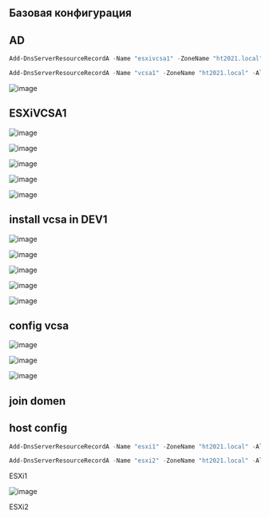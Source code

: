 
## Базовая конфигурация

## AD 
```powershell
Add-DnsServerResourceRecordA -Name "esxivcsa1" -ZoneName "ht2021.local" -AllowUpdateAny -IPv4Address "172.30.0.4" -CreatePtr 

Add-DnsServerResourceRecordA -Name "vcsa1" -ZoneName "ht2021.local" -AllowUpdateAny -IPv4Address "172.30.0.5" -CreatePtr
```
![image](https://user-images.githubusercontent.com/79700810/135412898-0ae8a226-cd6a-4fc0-8d8f-fe5f27c9289f.png)

## ESXiVCSA1

![image](https://user-images.githubusercontent.com/79700810/135403164-84049686-a6a1-422b-9b34-adedb037b642.png)

![image](https://user-images.githubusercontent.com/79700810/135403249-bfc792ef-74dd-4851-9969-245f9c145769.png)

![image](https://user-images.githubusercontent.com/79700810/135403300-f2039560-351d-4ff0-81dd-7fb362ec718c.png)

![image](https://user-images.githubusercontent.com/79700810/135403423-606b27c7-eada-4179-a9e4-fd179dfa0d45.png)

![image](https://user-images.githubusercontent.com/79700810/135403468-cd30c045-466c-4223-a4b4-99e1a95e7c11.png)



## install vcsa in DEV1


![image](https://user-images.githubusercontent.com/79700810/135404545-c901b91b-2212-4a1d-b06c-1fa552eed92b.png)

![image](https://user-images.githubusercontent.com/79700810/135404630-71ce1e7f-df5a-4b08-b459-ac3e1671c45c.png)

![image](https://user-images.githubusercontent.com/79700810/135404686-ae80a019-cd10-4523-a058-8708afbfcf1a.png)

![image](https://user-images.githubusercontent.com/79700810/135404742-d5798125-a7b8-4aeb-b0a6-ffbe87006b07.png)

![image](https://user-images.githubusercontent.com/79700810/135404962-025505a2-88df-4377-9e36-15aab143448d.png)


## config vcsa 

![image](https://user-images.githubusercontent.com/79700810/135412166-16ebc16e-a0b2-4944-ae92-0d307ecd7ae4.png)


![image](https://user-images.githubusercontent.com/79700810/135412101-ca8c0ea6-a94f-4a48-865d-c86c4b16153c.png)


![image](https://user-images.githubusercontent.com/79700810/135412335-a0e1a285-dd9d-4a45-8701-fdc6cb6b78ee.png)


## join domen




## host config 

```powershell
Add-DnsServerResourceRecordA -Name "esxi1" -ZoneName "ht2021.local" -AllowUpdateAny -IPv4Address "172.30.0.6" -CreatePtr

Add-DnsServerResourceRecordA -Name "esxi2" -ZoneName "ht2021.local" -AllowUpdateAny -IPv4Address "172.30.0.7" -CreatePtr
```

ESXi1

![image](https://user-images.githubusercontent.com/79700810/135413309-84959e81-8e3e-4c13-87c5-759e8d7e27f6.png)


ESXi2


